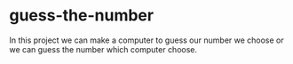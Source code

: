 # guess-the-number
In this project we can make a computer to guess our number we choose or we can guess the number which computer choose.
